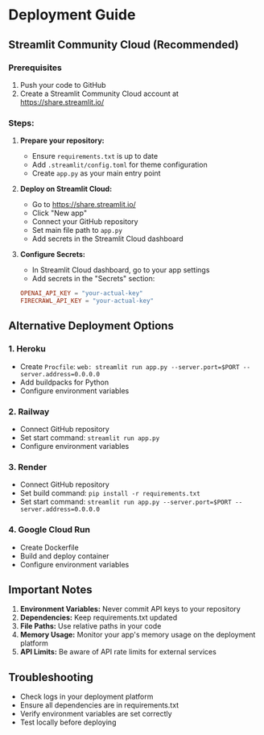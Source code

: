 # Deployment Guide

## Streamlit Community Cloud (Recommended)

### Prerequisites
1. Push your code to GitHub
2. Create a Streamlit Community Cloud account at https://share.streamlit.io/

### Steps:
1. **Prepare your repository:**
   - Ensure `requirements.txt` is up to date
   - Add `.streamlit/config.toml` for theme configuration
   - Create `app.py` as your main entry point

2. **Deploy on Streamlit Cloud:**
   - Go to https://share.streamlit.io/
   - Click "New app"
   - Connect your GitHub repository
   - Set main file path to `app.py`
   - Add secrets in the Streamlit Cloud dashboard

3. **Configure Secrets:**
   - In Streamlit Cloud dashboard, go to your app settings
   - Add secrets in the "Secrets" section:
   ```toml
   OPENAI_API_KEY = "your-actual-key"
   FIRECRAWL_API_KEY = "your-actual-key"
   ```

## Alternative Deployment Options

### 1. Heroku
- Create `Procfile`: `web: streamlit run app.py --server.port=$PORT --server.address=0.0.0.0`
- Add buildpacks for Python
- Configure environment variables

### 2. Railway
- Connect GitHub repository
- Set start command: `streamlit run app.py`
- Configure environment variables

### 3. Render
- Connect GitHub repository
- Set build command: `pip install -r requirements.txt`
- Set start command: `streamlit run app.py --server.port=$PORT --server.address=0.0.0.0`

### 4. Google Cloud Run
- Create Dockerfile
- Build and deploy container
- Configure environment variables

## Important Notes

1. **Environment Variables:** Never commit API keys to your repository
2. **Dependencies:** Keep requirements.txt updated
3. **File Paths:** Use relative paths in your code
4. **Memory Usage:** Monitor your app's memory usage on the deployment platform
5. **API Limits:** Be aware of API rate limits for external services

## Troubleshooting

- Check logs in your deployment platform
- Ensure all dependencies are in requirements.txt
- Verify environment variables are set correctly
- Test locally before deploying